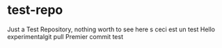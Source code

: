 # test-repo
Just a Test Repository, nothing worth to see here s
ceci est un test
Hello
experimentalgit pull
Premier commit
test